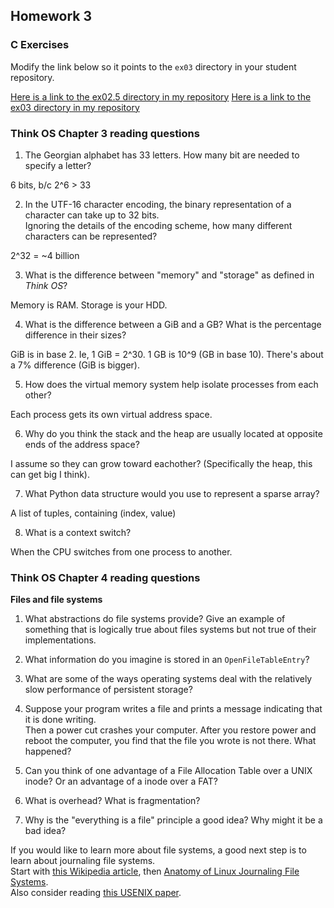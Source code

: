## Homework 3

### C Exercises

Modify the link below so it points to the `ex03` directory in your
student repository.

[Here is a link to the ex02.5 directory in my repository](https://github.com/davidabrahams/ExercisesInC/tree/master/exercises/ex02.5)
[Here is a link to the ex03 directory in my repository](https://github.com/YOUR_GITHUB_USERNAME_HERE/ExercisesInC/tree/master/exercises/ex03)

### Think OS Chapter 3 reading questions

1) The Georgian alphabet has 33 letters. How many bit are needed to specify a letter?

6 bits, b/c 2^6 > 33

2) In the UTF-16 character encoding, the binary representation of a character can take up to 32 bits.  
Ignoring the details of the encoding scheme, how many different characters can be represented?

2^32 = ~4 billion

3) What is the difference between "memory" and "storage" as defined in *Think OS*?

Memory is RAM. Storage is your HDD.

4) What is the difference between a GiB and a GB?  What is the percentage difference in their sizes?

GiB is in base 2. Ie, 1 GiB = 2^30. 1 GB is 10^9 (GB in base 10). There's about a 7% difference (GiB is bigger).

5) How does the virtual memory system help isolate processes from each other?

Each process gets its own virtual address space.

6) Why do you think the stack and the heap are usually located at opposite ends of the address space?

I assume so they can grow toward eachother? (Specifically the heap, this can get big I think).

7) What Python data structure would you use to represent a sparse array?

A list of tuples, containing (index, value)

8) What is a context switch?

When the CPU switches from one process to another.


### Think OS Chapter 4 reading questions

**Files and file systems**

1) What abstractions do file systems provide?  Give an example of something that is logically 
true about files systems but not true of their implementations.

2) What information do you imagine is stored in an `OpenFileTableEntry`?

3) What are some of the ways operating systems deal with the relatively slow performance of persistent storage?

4) Suppose your program writes a file and prints a message indicating that it is done writing.  
Then a power cut crashes your computer.  After you restore power and reboot the computer, you find that the 
file you wrote is not there.  What happened?

5) Can you think of one advantage of a File Allocation Table over a UNIX inode?  Or an advantage of a inode over a FAT?

6) What is overhead?  What is fragmentation?

7) Why is the "everything is a file" principle a good idea?  Why might it be a bad idea?

If you would like to learn more about file systems, a good next step is to learn about journaling file systems.  
Start with [this Wikipedia article](https://en.wikipedia.org/wiki/Journaling_file_system), then 
[Anatomy of Linux Journaling File Systems](http://www.ibm.com/developerworks/library/l-journaling-filesystems/index.html).  
Also consider reading [this USENIX paper](https://www.usenix.org/legacy/event/usenix05/tech/general/full_papers/prabhakaran/prabhakaran.pdf).
